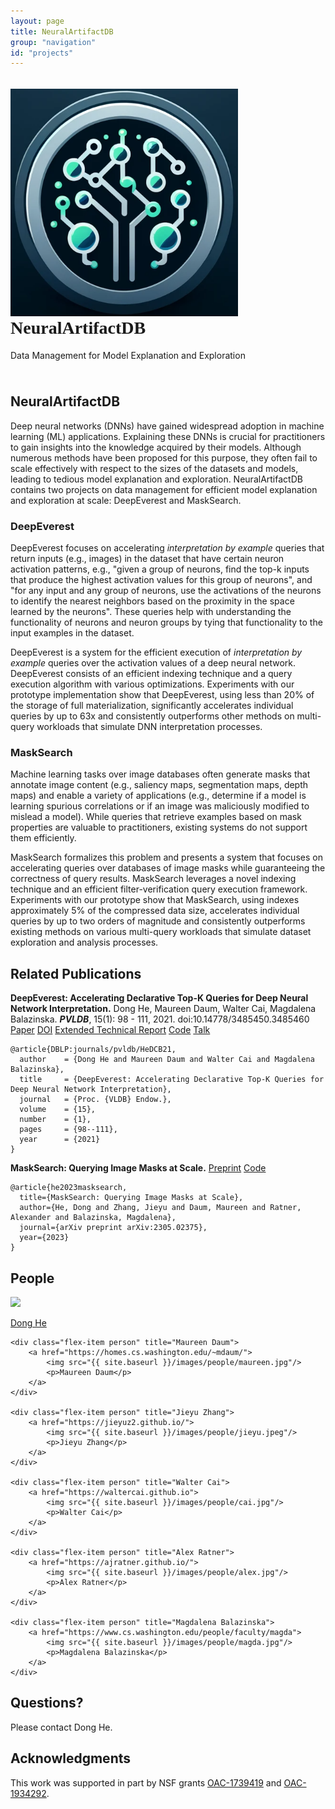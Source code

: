 ```yaml
---
layout: page
title: NeuralArtifactDB
group: "navigation"
id: "projects"
---
```


<link href="https://maxcdn.bootstrapcdn.com/bootstrap/3.3.6/css/bootstrap.min.css" rel="stylesheet">

<style type="text/css">
	@font-face {
	    font-family: "AdventPro";
	    src: url("fonts/AdventPro-Bold.woff") format('woff');
	}

	.title {
		font-family: AdventPro;
		margin-top: 0;
	}

	figure.video {
		width: 50%;
		float: left;
		padding: 0.5em;
	}

	figure.video video {
		width: 100%;
	}

	#architecture img {
		width: 100%;
		margin: 2em;
	}

	table.table {
		min-width: 40em;
		overflow-x: auto;
	}
</style>

<div class="jumbotron" style="background-image: none; background-color: inherit; background-size: cover; height: auto; padding: 5px 0 10px 0; margin-top: 2em">
  <img src="../../images/projects/neural_artifact_db.png" alt="Logo" style="width: 26em" />
  <h1 class="title">NeuralArtifactDB</h1>
  <p>Data Management for Model Explanation and Exploration</p>
</div>

## NeuralArtifactDB

<p>
Deep neural networks (DNNs) have gained widespread adoption in machine learning (ML) applications. Explaining these DNNs is crucial for practitioners to gain insights into the knowledge acquired by their models. Although numerous methods have been proposed for this purpose, they often fail to scale effectively with respect to the sizes of the datasets and models, leading to tedious model explanation and exploration. NeuralArtifactDB contains two projects on data management for efficient model explanation and exploration at scale: DeepEverest and MaskSearch.
</p>

### DeepEverest

<p>
DeepEverest focuses on accelerating <i>interpretation by example</i> queries that return inputs (e.g., images) in the dataset that have certain neuron activation patterns, e.g., "given a group of neurons, find the top-k inputs that produce the highest activation values for this group of neurons", and "for any input and any group of neurons, use the activations of the neurons to identify the nearest neighbors based on the proximity in the space learned by the neurons". These queries help with understanding the functionality of neurons and neuron groups by tying that functionality to the input examples in the dataset. 
</p>

<p>
DeepEverest is a system for the efficient execution of <i>interpretation by example</i> queries over the activation values of a deep neural network. DeepEverest consists of an efficient indexing technique and a query execution algorithm with various optimizations. Experiments with our prototype implementation show that DeepEverest, using less than 20% of the storage of full materialization, significantly accelerates individual queries by up to 63x and consistently outperforms other methods on multi-query workloads that simulate DNN interpretation processes.
</p>

### MaskSearch

<p>
Machine learning tasks over image databases often generate masks that annotate image content (e.g., saliency maps, segmentation maps, depth maps) and enable a variety of applications (e.g., determine if a model is learning spurious correlations or if an image was maliciously modified to mislead a model). While queries that retrieve examples based on mask properties are valuable to practitioners, existing systems do not support them efficiently.
</p>

<p>
MaskSearch formalizes this problem and presents a system that focuses on accelerating queries over databases of
image masks while guaranteeing the correctness of query results. MaskSearch leverages a novel indexing technique and an efficient filter-verification query execution framework. Experiments with our prototype show that MaskSearch, using indexes approximately 5% of the compressed data size, accelerates individual queries by up to two orders of magnitude and consistently outperforms existing methods on various multi-query workloads that simulate dataset exploration and analysis processes.
</p>


## Related Publications
<p>
	<strong>DeepEverest: Accelerating Declarative Top-K Queries for Deep Neural Network Interpretation.</strong> Dong He, Maureen Daum, Walter Cai, Magdalena Balazinska. <strong><i>PVLDB</i></strong>, 15(1): 98 - 111, 2021. doi:10.14778/3485450.3485460
	<a class="btn btn-primary btn-xs" href="https://vldb.org/pvldb/vol15/p98-he.pdf" role="button">Paper</a>
	<a class="btn btn-warning btn-xs" href="https://doi.org/10.14778/3485450.3485460" role="button">DOI</a>
	<a class="btn btn-info btn-xs" href="https://arxiv.org/abs/2104.02234" role="button">Extended Technical Report</a>
	<a class="btn btn-success btn-xs" href="https://github.com/uwdb/deepeverest" role="button">Code</a>
	<a class="btn btn-primary btn-xs label-danger" href="https://youtu.be/YAANPB32zX0" role="button">Talk</a>
</p>

```
@article{DBLP:journals/pvldb/HeDCB21,
  author    = {Dong He and Maureen Daum and Walter Cai and Magdalena Balazinska},
  title     = {DeepEverest: Accelerating Declarative Top-K Queries for Deep Neural Network Interpretation},
  journal   = {Proc. {VLDB} Endow.},
  volume    = {15},
  number    = {1},
  pages     = {98--111},
  year      = {2021}
}
```

<p>
	<strong>MaskSearch: Querying Image Masks at Scale.</strong>
	<a class="btn btn-primary btn-xs" href="https://arxiv.org/abs/2305.02375" role="button">Preprint</a>
	<a class="btn btn-success btn-xs" href="https://github.com/uwdb/masksearch" role="button">Code</a>
</p>

```
@article{he2023masksearch,
  title={MaskSearch: Querying Image Masks at Scale},
  author={He, Dong and Zhang, Jieyu and Daum, Maureen and Ratner, Alexander and Balazinska, Magdalena},
  journal={arXiv preprint arXiv:2305.02375},
  year={2023}
}
```


## People

<div id="people"></div>
<div class="flex-container people image-container">
	<div class="flex-item person" title="Dong He">
		<a href="https://dongheuw.github.io">
			<img src="{{ site.baseurl }}/images/people/dong.jpg"/>
			<p>Dong He</p>
		</a>
	</div>

    <div class="flex-item person" title="Maureen Daum">
		<a href="https://homes.cs.washington.edu/~mdaum/">
			<img src="{{ site.baseurl }}/images/people/maureen.jpg"/>
			<p>Maureen Daum</p>
		</a>
	</div>

	<div class="flex-item person" title="Jieyu Zhang">
		<a href="https://jieyuz2.github.io/">
			<img src="{{ site.baseurl }}/images/people/jieyu.jpeg"/>
			<p>Jieyu Zhang</p>
		</a>
	</div>

	<div class="flex-item person" title="Walter Cai">
		<a href="https://waltercai.github.io">
			<img src="{{ site.baseurl }}/images/people/cai.jpg"/>
			<p>Walter Cai</p>
		</a>
	</div>

	<div class="flex-item person" title="Alex Ratner">
		<a href="https://ajratner.github.io/">
			<img src="{{ site.baseurl }}/images/people/alex.jpg"/>
			<p>Alex Ratner</p>
		</a>
	</div>

	<div class="flex-item person" title="Magdalena Balazinska">
		<a href="https://www.cs.washington.edu/people/faculty/magda">
			<img src="{{ site.baseurl }}/images/people/magda.jpg"/>
			<p>Magdalena Balazinska</p>
		</a>
	</div>
</div>


## Questions?

Please contact Dong He.


## Acknowledgments
This work was supported in part by NSF grants [OAC-1739419](https://www.nsf.gov/awardsearch/showAward?AWD_ID=1739419) and [OAC-1934292](https://www.nsf.gov/awardsearch/showAward?AWD_ID=1934292).

&nbsp;
